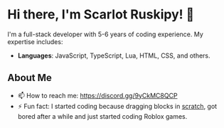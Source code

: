# Hi there, I'm Scarlot Ruskipy! 👋

I'm a full-stack developer with 5-6 years of coding experience. My expertise includes:

- **Languages**: JavaScript, TypeScript, Lua, HTML, CSS, and others.

## About Me

- 📫 How to reach me: https://discord.gg/9yCkMC8QCP
- ⚡ Fun fact: I started coding because dragging blocks in [scratch](https://scratch.mit.edu/), got bored after a while and just started coding Roblox games.
